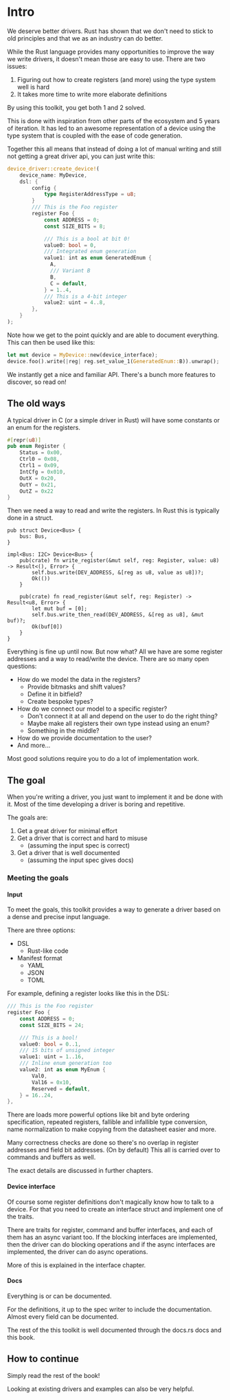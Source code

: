 # Intro

We deserve better drivers. Rust has shown that we don't need to stick to old principles and that we as an industry can do better.

While the Rust language provides many opportunities to improve the way we write drivers, it doesn't mean those are easy to use. There are two issues:
1. Figuring out how to create registers (and more) using the type system well is hard
2. It takes more time to write more elaborate definitions

By using this toolkit, you get both 1 and 2 solved.

This is done with inspiration from other parts of the ecosystem and 5 years of iteration. It has led to an awesome representation of a device using the type system that is coupled with the ease of code generation.

Together this all means that instead of doing a lot of manual writing and still not getting a great driver api, you can just write this:

```rust
device_driver::create_device!(
    device_name: MyDevice,
    dsl: {
        config {
            type RegisterAddressType = u8;
        }
        /// This is the Foo register
        register Foo {
            const ADDRESS = 0;
            const SIZE_BITS = 8;

            /// This is a bool at bit 0!
            value0: bool = 0,
            /// Integrated enum generation
            value1: int as enum GeneratedEnum {
              A,
              /// Variant B
              B,
              C = default,
            } = 1..4,
            /// This is a 4-bit integer
            value2: uint = 4..8,
        },
    }
);
```

Note how we get to the point quickly and are able to document everything.
This can then be used like this:

```rust
let mut device = MyDevice::new(device_interface);
device.foo().write(|reg| reg.set_value_1(GeneratedEnum::B)).unwrap();
```

We instantly get a nice and familiar API. There's a bunch more features to discover, so read on!

## The old ways

A typical driver in C (or a simple driver in Rust) will have some constants or an enum for the registers.

```rust
#[repr(u8)]
pub enum Register {
    Status = 0x00,
    Ctrl0 = 0x08,
    Ctrl1 = 0x09,
    IntCfg = 0x010,
    OutX = 0x20,
    OutY = 0x21,
    OutZ = 0x22
}
```

Then we need a way to read and write the registers. In Rust this is typically done in a struct.

```rust,ignore
pub struct Device<Bus> {
    bus: Bus,
}

impl<Bus: I2C> Device<Bus> {
    pub(crate) fn write_register(&mut self, reg: Register, value: u8) -> Result<(), Error> {
        self.bus.write(DEV_ADDRESS, &[reg as u8, value as u8])?;
        Ok(())
    }

    pub(crate) fn read_register(&mut self, reg: Register) -> Result<u8, Error> {
        let mut buf = [0];
        self.bus.write_then_read(DEV_ADDRESS, &[reg as u8], &mut buf)?;
        Ok(buf[0])
    }
}
```

Everything is fine up until now. But now what? All we have are some register addresses and a way to read/write the device.
There are so many open questions:

- How do we model the data in the registers?
  - Provide bitmasks and shift values?
  - Define it in bitfield?
  - Create bespoke types?
- How do we connect our model to a specific register?
  - Don't connect it at all and depend on the user to do the right thing?
  - Maybe make all registers their own type instead using an enum?
  - Something in the middle?
- How do we provide documentation to the user?
- And more...

Most good solutions require you to do a lot of implementation work.

## The goal

When you're writing a driver, you just want to implement it and be done with it.
Most of the time developing a driver is boring and repetitive.

The goals are:

1. Get a great driver for minimal effort
2. Get a driver that is correct and hard to misuse
   - (assuming the input spec is correct)
3. Get a driver that is well documented
   - (assuming the input spec gives docs)

### Meeting the goals

#### Input

To meet the goals, this toolkit provides a way to generate a driver based on a dense and precise input language.

There are three options:

- DSL
  - Rust-like code
- Manifest format
  - YAML
  - JSON
  - TOML

For example, defining a register looks like this in the DSL:

```rust
/// This is the Foo register
register Foo {
    const ADDRESS = 0;
    const SIZE_BITS = 24;

    /// This is a bool!
    value0: bool = 0..1,
    /// 15 bits of unsigned integer
    value1: uint = 1..16,
    /// Inline enum generation too
    value2: int as enum MyEnum {
        Val0,
        Val16 = 0x10,
        Reserved = default,
    } = 16..24,
},
```

There are loads more powerful options like bit and byte ordering specification, repeated registers, fallible and infallible type conversion, name normalization to make copying from the datasheet easier and more.

Many correctness checks are done so there's no overlap in register addresses and field bit addresses. (On by default) This all is carried over to commands and buffers as well.

The exact details are discussed in further chapters.

#### Device interface

Of course some register definitions don't magically know how to talk to a device. For that you need to create an interface struct and implement one of the traits.

There are traits for register, command and buffer interfaces, and each of them has an async variant too. If the blocking interfaces are implemented, then the driver can do blocking operations and if the async interfaces are implemented, the driver can do async operations.

More of this is explained in the interface chapter.

#### Docs

Everything is or can be documented.

For the definitions, it up to the spec writer to include the documentation. Almost every field can be documented.

The rest of the this toolkit is well documented through the docs.rs docs and this book.

## How to continue

Simply read the rest of the book!

Looking at existing drivers and examples can also be very helpful.
